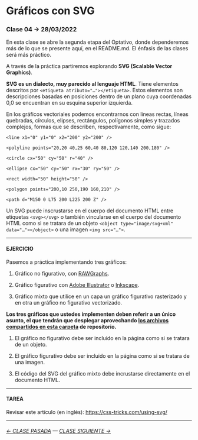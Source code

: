 # Gráficos con SVG

### Clase 04 → 28/03/2022

En esta clase se abre la segunda etapa del Optativo, donde dependeremos más de lo que se presente aquí, en el README.md. El énfasis de las clases será más práctico.

A través de la práctica partiremos explorando **SVG (Scalable Vector Graphics)**.

**SVG es un dialecto, muy parecido al lenguaje HTML**. Tiene elementos descritos por `<etiqueta atributo="…"></etiqueta>`. Estos elementos son descripciones basadas en posiciones dentro de un plano cuya coordenadas 0,0 se encuentran en su esquina superior izquierda.

En los gráficos vectoriales podemos encontrarnos con lineas rectas, líneas quebradas, círculos, elipses, rectángulos, polígonos simples y trazados complejos, formas que se describen, respectivamente, como sigue:

```
<line x1="0" y1="0" x2="200" y2="200" />

<polyline points="20,20 40,25 60,40 80,120 120,140 200,180" />

<circle cx="50" cy="50" r="40" />

<ellipse cx="50" cy="50" rx="30" ry="50" />

<rect width="50" height="50" />

<polygon points="200,10 250,190 160,210" />

<path d="M150 0 L75 200 L225 200 Z" />
```

Un SVG puede inscrustarse en el cuerpo del documento HTML entre etiquetas `<svg></svg>` o también vincularse en el cuerpo del documento HTML como si se tratara de un objeto `<object type="image/svg+xml" data="…"></object>` o una imagen `<img src="…">`.

- - - - - - - - 

#### EJERCICIO

Pasemos a práctica implementando tres gráficos:

1. Gráfico no figurativo, con [RAWGraphs](https://app.rawgraphs.io/).

2. Gráfico figurativo con [Adobe Illustrator](https://www.adobe.com/la/products/illustrator.html) o [Inkscape](https://inkscape.org/es/).

3. Gráfico mixto que utilice en un capa un gráfico figurativo rasterizado y en otra un gráfico no figurativo vectorizado.

**Los tres gráficos que ustedes implementen deben referir a un único asunto, el que tendrán que desplegar aprovechando [los archivos compartidos en esta carpeta](https://profesorfaco.github.io/dno075-2022-1/clase-04/) de repositorio.**

1. El gráfico no figurativo debe ser incluido en la página como si se tratara de un objeto. 

2. El gráfico figurativo debe ser incluido en la página como si se tratara de una imagen. 

3. El código del SVG del gráfico mixto debe incrustarse directamente en el documento HTML.

- - - - - - - - 

#### TAREA

Revisar este artículo (en inglés): https://css-tricks.com/using-svg/

- - - - - - - 

###### [← CLASE PASADA](https://github.com/profesorfaco/dno075-2022-1/tree/main/clase-03) — [CLASE SIGUIENTE →](https://github.com/profesorfaco/dno075-2022-1/tree/main/clase-05) 
